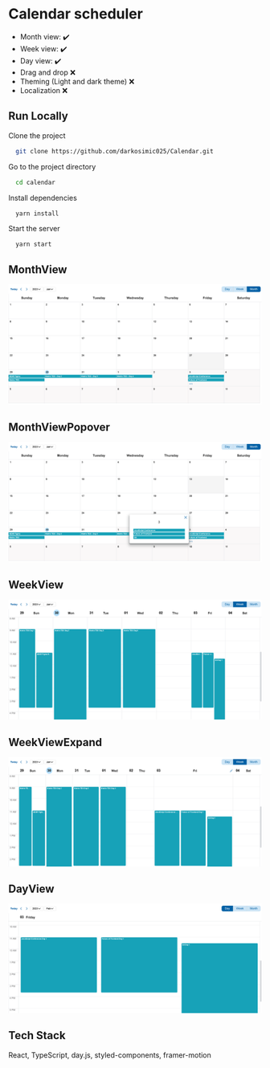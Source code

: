 # Calendar scheduler 

- Month view: ✔️
- Week view: ✔️
- Day view: ✔️
- Drag and drop ❌
- Theming (Light and dark theme) ❌
- Localization ❌

## Run Locally

Clone the project

```bash
  git clone https://github.com/darkosimic025/Calendar.git
```

Go to the project directory

```bash
  cd calendar
```

Install dependencies

```bash
  yarn install
```

Start the server

```bash
  yarn start
```


## MonthView

![App Screenshot](screenshots/MonthView.png)

## MonthViewPopover

![App Screenshot](screenshots/MonthViewModal.png)

## WeekView

![App Screenshot](screenshots/WeekView.png)

## WeekViewExpand

![App Screenshot](screenshots/WeekViewExpand.png)

## DayView

![App Screenshot](screenshots/DayView.png)

## Tech Stack

 React, TypeScript, day.js, styled-components, framer-motion



